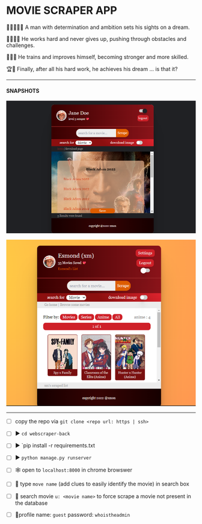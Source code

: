 # MOVIE SCRAPER APP

💪🏽🧔🏽💭 A man with determination and ambition sets his sights on a dream.

🏃🏽‍♂️🔥 He works hard and never gives up, pushing through obstacles and challenges.

💪🏽💥 He trains and improves himself, becoming stronger and more skilled.

🏆🎉 Finally, after all his hard work, he achieves his dream ... is that it?

---

#### SNAPSHOTS

![movie-scraper-screenshot](./src/docs/movie-scraper-screenshot-28-11-2022.png)

![movie-scraper-snapshot-deadline](./src/docs/movie-scraper-snapshot-deadline.png)

---

- [ ] copy the repo via `git clone <repo url: https | ssh>`

- [ ] ▶️ `cd webscraper-back`

- [ ] ▶️ `pip install -r requirements.txt

- [ ] ▶️ `python manage.py runserver`

- [ ] 🕸️ open to `localhost:8000` in chrome browswer

- [ ] 🔎 type `move name` (add clues to easily identify the movie) in search box

- [ ] 🔎 search movie `u: <movie name>` to force scrape a movie not present in the database

- [ ] 🙎profile name: `guest` password: `whoistheadmin`
